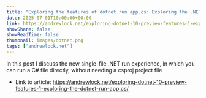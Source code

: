 ```yaml
---
title: "Exploring the features of dotnet run app.cs: Exploring the .NET 10 preview - Part 1"
date: 2025-07-01T10:00:00+00:00
link: https://andrewlock.net/exploring-dotnet-10-preview-features-1-exploring-the-dotnet-run-app.cs/
showShare: false
showReadTime: false
thumbnail: images/dotnet.png
tags: ["andrewlock.net"]
---
```

In this post I discuss the new single-file .NET run experience, in which you can run a C# file directly, without needing a csproj project file

- Link to article: https://andrewlock.net/exploring-dotnet-10-preview-features-1-exploring-the-dotnet-run-app.cs/
